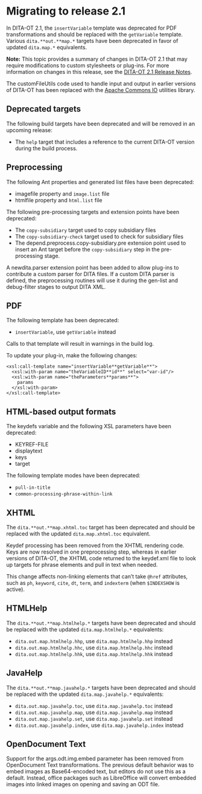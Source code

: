 # Migrating to release 2.1

In DITA-OT 2.1, the `insertVariable` template was deprecated for PDF transformations and should be replaced with the `getVariable` template. Various `dita.**out.**map.*` targets have been deprecated in favor of updated `dita.map.*` equivalents.

**Note:** This topic provides a summary of changes in DITA-OT 2.1 that may require modifications to custom stylesheets or plug-ins. For more information on changes in this release, see the [DITA-OT 2.1 Release Notes](https://www.dita-ot.org/2.1/release-notes/).

The customFileUtils code used to handle input and output in earlier versions of DITA-OT has been replaced with the [Apache Commons IO](http://commons.apache.org/proper/commons-io/) utilities library.

## Deprecated targets

The following build targets have been deprecated and will be removed in an upcoming release:

-   The `help` target that includes a reference to the current DITA-OT version during the build process.

## Preprocessing

The following Ant properties and generated list files have been deprecated:

-   imagefile property and `image.list` file
-   htmlfile property and `html.list` file

The following pre-processing targets and extension points have been deprecated:

-   The `copy-subsidiary` target used to copy subsidiary files
-   The `copy-subsidiary-check` target used to check for subsidiary files
-   The depend.preprocess.copy-subsidiary.pre extension point used to insert an Ant target before the `copy-subsidiary` step in the pre-processing stage.

A newdita.parser extension point has been added to allow plug-ins to contribute a custom parser for DITA files. If a custom DITA parser is defined, the preprocessing routines will use it during the gen-list and debug-filter stages to output DITA XML.

## PDF

The following template has been deprecated:

-   `insertVariable`, use `getVariable` instead

Calls to that template will result in warnings in the build log.

To update your plug-in, make the following changes:

```
<xsl:call-template name="insertVariable**getVariable**">
  <xsl:with-param name="theVariableID**id**" select="var-id"/>
  <xsl:with-param name="theParameters**params**">
    params
  </xsl:with-param>
</xsl:call-template>
```

## HTML-based output formats

The keydefs variable and the following XSL parameters have been deprecated:

-   KEYREF-FILE
-   displaytext
-   keys
-   target

The following template modes have been deprecated:

-   `pull-in-title`
-   `common-processing-phrase-within-link`

## XHTML

The `dita.**out.**map.xhtml.toc` target has been deprecated and should be replaced with the updated `dita.map.xhtml.toc` equivalent.

Keydef processing has been removed from the XHTML rendering code. Keys are now resolved in one preprocessing step, whereas in earlier versions of DITA-OT, the XHTML code returned to the keydef.xml file to look up targets for phrase elements and pull in text when needed.

This change affects non-linking elements that can’t take `@href` attributes, such as `ph`, `keyword`, `cite`, `dt`, `term`, and `indexterm` \(when `$INDEXSHOW` is active\).

## HTMLHelp

The `dita.**out.**map.htmlhelp.*` targets have been deprecated and should be replaced with the updated `dita.map.htmlhelp.*` equivalents:

-   `dita.out.map.htmlhelp.hhp`, use `dita.map.htmlhelp.hhp` instead
-   `dita.out.map.htmlhelp.hhc`, use `dita.map.htmlhelp.hhc` instead
-   `dita.out.map.htmlhelp.hhk`, use `dita.map.htmlhelp.hhk` instead

## JavaHelp

The `dita.**out.**map.javahelp.*` targets have been deprecated and should be replaced with the updated `dita.map.javahelp.*` equivalents:

-   `dita.out.map.javahelp.toc`, use `dita.map.javahelp.toc` instead
-   `dita.out.map.javahelp.map`, use `dita.map.javahelp.map` instead
-   `dita.out.map.javahelp.set`, use `dita.map.javahelp.set` instead
-   `dita.out.map.javahelp.index`, use `dita.map.javahelp.index` instead

## OpenDocument Text

Support for the args.odt.img.embed parameter has been removed from OpenDocument Text transformations. The previous default behavior was to embed images as Base64-encoded text, but editors do not use this as a default. Instead, office packages such as LibreOffice will convert embedded images into linked images on opening and saving an ODT file.

